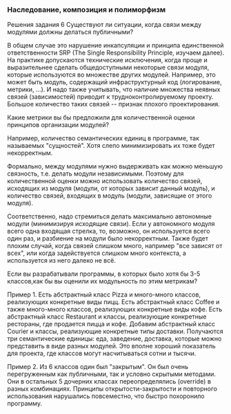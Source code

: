 ###  Наследование, композиция и полиморфизм

Решения задания 6
Существуют ли ситуации, когда связи между модулями должны делаться публичными?

В общем случае это нарушение инкапсуляции и принципа единственной ответственности SRP (The Single Responsibility Principle, изучаем далее).
На практике допускаются технические исключения, когда проще и выразительнее сделать общедоступными некоторые связи модуля, которые используются во множестве других модулей. Например, это может быть модуль, содержащий инфраструктурный код (логирование, метрики, ...).
И надо также учитывать, что наличие множества неявных связей (зависимостей) приводит к трудноконтролируемому проекту. Большое количество таких связей -- признак плохого проектирования.

Какие метрики вы бы предложили для количественной оценки принципов организации модулей?

Например, количество семантических единиц в программе, так называемых "сущностей". Хотя слепо минимизировать их тоже будет некорректным.

Формально, между модулями нужно выдерживать как можно меньшую связность, т.е. делать модули независимыми. Поэтому для количественной оценки можно использовать количество связей, исходящих из модуля (модули, от которых зависит данный модуль), и количество связей, входящих в модуль (модули, зависящие от этого модуля).

Соответственно, надо стремиться делать максимально автономные модули (минимизируя исходящие связи). Если у автономного модуля всего одна входящая стрелка, то, возможно, он используется всего один раз, и разбиение на модули было некорректным. Также будет плохим случай, когда связей слишком много, например "все зависят от всех", или когда задействуется слишком много контекста, а используется из него далеко не всё.

Если вы разрабатывали программы, в которых было хотя бы 3-5 классов,как бы вы оценили их модульность по этим метрикам?

Пример 1.
Есть абстрактный класс Pizza и много-много классов, реализующих конкретные виды пицц.
Есть абстрактный класс Coffee и также много-много классов, реализующих конкретные виды кофе.
Есть абстрактный класс Restaurant и классы, реализующие конкретные рестораны, где продается пицца и кофе.
Добавим абстрактный класс Courier и классы, реализующие конкретные типы доставки.
Получаются три семантические единицы: еда, заведение, доставка, которые можно представить в виде разных модулей. Это вполне хороший показатель для проекта, где классов могут насчитываться сотни и тысячи.

Пример 2.
Из 6 классов один был "закрытым". Он был очень перегруженным как публичными, так и условно скрытыми методами. Они в остальных 5 дочерних классах переопределялись (override) в разных комбинациях. Принципы открытости-закрытости и повторного использования нарушались повсеместно, что быстро похоронило программу.

